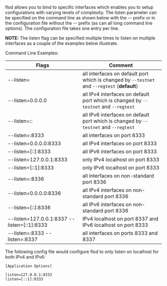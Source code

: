 flod allows you to bind to specific interfaces which enables you to setup
configurations with varying levels of complexity.  The listen parameter can be
specified on the command line as shown below with the -- prefix or in the
configuration file without the -- prefix (as can all long command line options).
The configuration file takes one entry per line.

**NOTE:** The listen flag can be specified multiple times to listen on multiple
interfaces as a couple of the examples below illustrate.

Command Line Examples:

|Flags|Comment|
|----------|------------|
|--listen=|all interfaces on default port which is changed by `--testnet` and `--regtest` (**default**)|
|--listen=0.0.0.0|all IPv4 interfaces on default port which is changed by `--testnet` and `--regtest`|
|--listen=::|all IPv6 interfaces on default port which is changed by `--testnet` and `--regtest`|
|--listen=:8333|all interfaces on port 8333|
|--listen=0.0.0.0:8333|all IPv4 interfaces on port 8333|
|--listen=[::]:8333|all IPv6 interfaces on port 8333|
|--listen=127.0.0.1:8333|only IPv4 localhost on port 8333|
|--listen=[::1]:8333|only IPv6 localhost on port 8333|
|--listen=:8336|all interfaces on non-standard port 8336|
|--listen=0.0.0.0:8336|all IPv4 interfaces on non-standard port 8336|
|--listen=[::]:8336|all IPv6 interfaces on non-standard port 8336|
|--listen=127.0.0.1:8337 --listen=[::1]:8333|IPv4 localhost on port 8337 and IPv6 localhost on port 8333|
|--listen=:8333 --listen=:8337|all interfaces on ports 8333 and 8337|

The following config file would configure flod to only listen on localhost for both IPv4 and IPv6:

```text
[Application Options]

listen=127.0.0.1:8333
listen=[::1]:8333
```
